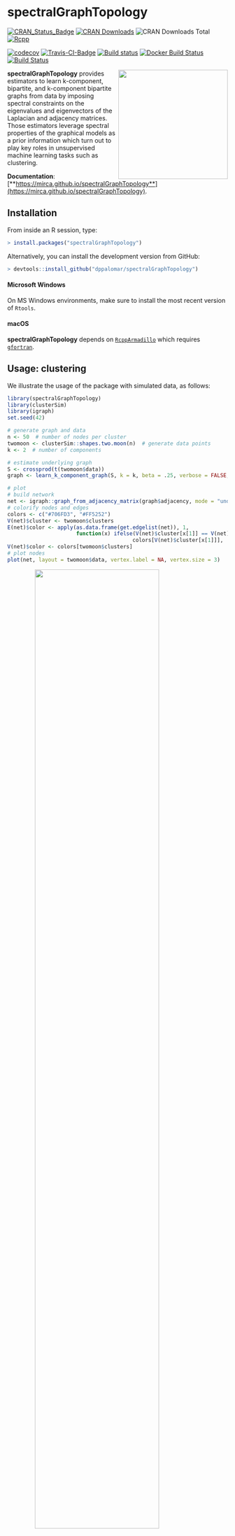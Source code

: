 <!-- README.md is generated from README.Rmd. Please edit that file -->

spectralGraphTopology
=====================

[![CRAN_Status_Badge](https://www.r-pkg.org/badges/version/spectralGraphTopology)](https://cran.r-project.org/package=spectralGraphTopology)
[![CRAN
Downloads](https://cranlogs.r-pkg.org/badges/spectralGraphTopology)](https://cran.r-project.org/package=spectralGraphTopology)
![CRAN Downloads
Total](https://cranlogs.r-pkg.org/badges/grand-total/spectralGraphTopology?color=brightgreen)
[![Rcpp](https://img.shields.io/badge/powered%20by-Rcpp-orange.svg?style=flat)](http://www.rcpp.org/)

[![codecov](https://codecov.io/gh/mirca/spectralGraphTopology/branch/master/graph/badge.svg)](https://codecov.io/gh/mirca/spectralGraphTopology)
[![Travis-CI-Badge](https://travis-ci.org/mirca/spectralGraphTopology.svg?branch=master)](https://travis-ci.org/mirca/spectralGraphTopology)
[![Build
status](https://ci.appveyor.com/api/projects/status/vr62ddvc9xoabnwy?svg=true)](https://ci.appveyor.com/project/mirca/spectralgraphtopology-j05c9)
[![Docker Build
Status](https://img.shields.io/docker/cloud/build/mirca/spectralgraphtopology.svg)](https://hub.docker.com/r/mirca/spectralgraphtopology/)
[![Build
Status](https://dev.azure.com/jvmirca/spectralGraphTopology/_apis/build/status/mirca.spectralGraphTopology?branchName=master)](https://dev.azure.com/jvmirca/spectralGraphTopology/_build/latest?definitionId=1&branchName=master)

<a href="https://mirca.github.io/spectralGraphTopology"><img style="float: right;" width="250" src="./man/figures//circles3_reduced.gif" align="right" /></a>

**spectralGraphTopology** provides estimators to learn k-component,
bipartite, and k-component bipartite graphs from data by imposing
spectral constraints on the eigenvalues and eigenvectors of the
Laplacian and adjacency matrices. Those estimators leverage spectral
properties of the graphical models as a prior information which turn out
to play key roles in unsupervised machine learning tasks such as
clustering.

**Documentation**:
[**https://mirca.github.io/spectralGraphTopology**](https://mirca.github.io/spectralGraphTopology).

Installation
------------

From inside an R session, type:

``` r
> install.packages("spectralGraphTopology")
```

Alternatively, you can install the development version from GitHub:

``` r
> devtools::install_github("dppalomar/spectralGraphTopology")
```

#### Microsoft Windows

On MS Windows environments, make sure to install the most recent version
of `Rtools`.

#### macOS

**spectralGraphTopology** depends on
[`RcppArmadillo`](https://github.com/RcppCore/RcppArmadillo) which
requires [`gfortran`](https://CRAN.R-project.org/bin/macosx/tools/).

Usage: clustering
-----------------

We illustrate the usage of the package with simulated data, as follows:

``` r
library(spectralGraphTopology)
library(clusterSim)
library(igraph)
set.seed(42)

# generate graph and data
n <- 50  # number of nodes per cluster
twomoon <- clusterSim::shapes.two.moon(n)  # generate data points
k <- 2  # number of components

# estimate underlying graph
S <- crossprod(t(twomoon$data))
graph <- learn_k_component_graph(S, k = k, beta = .25, verbose = FALSE, abstol = 1e-3)

# plot
# build network
net <- igraph::graph_from_adjacency_matrix(graph$adjacency, mode = "undirected", weighted = TRUE)
# colorify nodes and edges
colors <- c("#706FD3", "#FF5252")
V(net)$cluster <- twomoon$clusters
E(net)$color <- apply(as.data.frame(get.edgelist(net)), 1,
                      function(x) ifelse(V(net)$cluster[x[1]] == V(net)$cluster[x[2]],
                                        colors[V(net)$cluster[x[1]]], '#000000'))
V(net)$color <- colors[twomoon$clusters]
# plot nodes
plot(net, layout = twomoon$data, vertex.label = NA, vertex.size = 3)
```

<img src="man/figures/README-plot_k_component-1.png" width="75%" style="display: block; margin: auto;" />

Contributing
------------

We welcome all sorts of contributions. Please feel free to open an issue
to report a bug or discuss a feature request.

Citation
--------

If you made use of this software please consider citing:

-   J. V. de Miranda Cardoso, D. P. Palomar (2019).
    spectralGraphTopology: Learning Graphs from Data via Spectral
    Constraints.
    <a href="https://CRAN.R-project.org/package=spectralGraphTopology" class="uri">https://CRAN.R-project.org/package=spectralGraphTopology</a>

-   S. Kumar, J. Ying, J. V. de Miranda Cardoso, and D. P. Palomar
    (2020). [A unified framework for structured graph learning via
    spectral constraints](https://www.jmlr.org/papers/v21/19-276.html).
    Journal of Machine Learning Research (21), pages 1-60.

-   S. Kumar, J. Ying, J. V. de Miranda Cardoso, D. P. Palomar (2019).
    [Structured graph learning via Laplacian spectral
    constraints](https://papers.nips.cc/paper/9339-structured-graph-learning-via-laplacian-spectral-constraints.pdf).
    Advances in Neural Information Processing Systems.

In addition, consider citing the following bibliography according to
their implementation:

| **function**                          | **reference**                                                                                                                                                                                                                                                                                       |
|---------------------------------------|-----------------------------------------------------------------------------------------------------------------------------------------------------------------------------------------------------------------------------------------------------------------------------------------------------|
| `cluster_k_component_graph`           | N., Feiping, W., Xiaoqian, J., Michael I., and H., Heng. (2016). [The Constrained Laplacian Rank Algorithm for Graph-based Clustering](https://dl.acm.org/citation.cfm?id=3016100.3016174), AAAI’16.                                                                                                |
| `learn_laplacian_gle_mm`              | Licheng Zhao, Yiwei Wang, Sandeep Kumar, and Daniel P. Palomar, [Optimization Algorithms for Graph Laplacian Estimation via ADMM and MM](https://palomar.home.ece.ust.hk/papers/2019/ZhaoWangKumarPalomar-TSP2019.pdf), IEEE Trans. on Signal Processing, vol. 67, no. 16, pp. 4231-4244, Aug. 2019 |
| `learn_laplacian_gle_admm`            | Licheng Zhao, Yiwei Wang, Sandeep Kumar, and Daniel P. Palomar, [Optimization Algorithms for Graph Laplacian Estimation via ADMM and MM](https://palomar.home.ece.ust.hk/papers/2019/ZhaoWangKumarPalomar-TSP2019.pdf), IEEE Trans. on Signal Processing, vol. 67, no. 16, pp. 4231-4244, Aug. 2019 |
| `learn_combinatorial_graph_laplacian` | H. E. Egilmez, E. Pavez and A. Ortega, [Graph learning from data under Laplacian and structural constraints](https://ieeexplore.ieee.org/document/7979524), Journal of Selected Topics in Signal Processing, vol. 11, no. 6, pp. 825-841, Sept. 2017                                                |

Links
-----

Package:
[CRAN](https://CRAN.R-project.org/package=spectralGraphTopology) and
[GitHub](https://github.com/dppalomar/spectralGraphTopology)

README file:
[GitHub-readme](https://github.com/dppalomar/spectralGraphTopology/blob/master/README.md)

Vignette:
[GitHub-html-vignette](https://raw.githack.com/dppalomar/spectralGraphTopology/master/vignettes/SpectralGraphTopology.html),
[CRAN-html-vignette](https://cran.r-project.org/web/packages/spectralGraphTopology/vignettes/SpectralGraphTopology.html),
[NeurIPS’19 Promotional
slides](https://docs.google.com/viewer?url=https://github.com/dppalomar/spectralGraphTopology/raw/master/vignettes/NeurIPS19-promo-slides.pdf),
[NeurIPS’19 Promotional
video](https://www.youtube.com/watch?v=klAqFvyQx7k)
